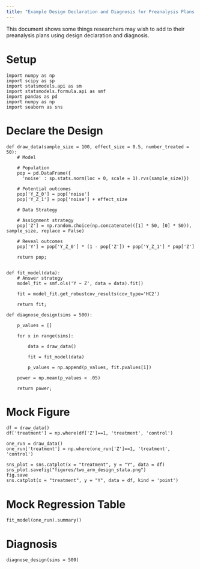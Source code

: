 ```yaml
---
title: "Example Design Declaration and Diagnosis for Preanalysis Plans in Python"
---
```


This document shows some things researchers may wish to add to their preanalysis plans using design declaration and diagnosis.  

# Setup

```{python}
import numpy as np
import scipy as sp
import statsmodels.api as sm
import statsmodels.formula.api as smf
import pandas as pd
import numpy as np
import seaborn as sns
```


# Declare the Design

```{python}
def draw_data(sample_size = 100, effect_size = 0.5, number_treated = 50):  
    # Model
    
    # Population
    pop = pd.DataFrame({
      'noise' : sp.stats.norm(loc = 0, scale = 1).rvs(sample_size)})

    # Potential outcomes
    pop['Y_Z_0'] = pop['noise']
    pop['Y_Z_1'] = pop['noise'] + effect_size
     
    # Data Strategy
    
    # Assignment strategy
    pop['Z'] = np.random.choice(np.concatenate(([1] * 50, [0] * 50)), sample_size, replace = False)
     
    # Reveal outcomes
    pop['Y'] = pop['Y_Z_0'] * (1 - pop['Z']) + pop['Y_Z_1'] * pop['Z']
    
    return pop;


def fit_model(data):
    # Answer strategy
    model_fit = smf.ols('Y ~ Z', data = data).fit()

    fit = model_fit.get_robustcov_results(cov_type='HC2')
    
    return fit;

def diagnose_design(sims = 500):
    
    p_values = []
    
    for x in range(sims):
        
        data = draw_data()
        
        fit = fit_model(data)
        
        p_values = np.append(p_values, fit.pvalues[1])
        
    power = np.mean(p_values < .05)
    
    return power;
```

# Mock Figure

```{python}
df = draw_data()
df['treatment'] = np.where(df['Z']==1, 'treatment', 'control')

one_run = draw_data()
one_run['treatment'] = np.where(one_run['Z']==1, 'treatment', 'control')

sns_plot = sns.catplot(x = "treatment", y = "Y", data = df)
sns_plot.savefig("figures/two_arm_design_stata.png")
fig.save
sns.catplot(x = "treatment", y = "Y", data = df, kind = 'point')
```



# Mock Regression Table

```{python}
fit_model(one_run).summary()
```



# Diagnosis

```{python}
diagnose_design(sims = 500)
```


